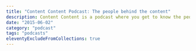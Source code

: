 ```yaml
---
title: "Content Content Podcast: The people behind the content"
description: Content Content is a podcast where you get to know the people behind the content. We interview professionals in technical communication, content strategy, content marketing, information architecture, and others who create, organize, and maintain content online.
date: "2015-06-02"
category: "podcast"
tags: "podcasts"
eleventyExcludeFromCollections: true
---
```

